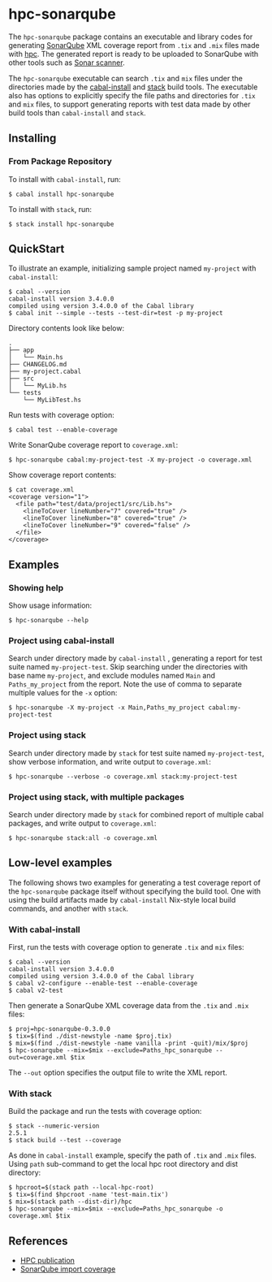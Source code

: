# hpc-sonarqube

The ``hpc-sonarqube`` package contains an executable and library codes
for generating [SonarQube](https://https://www.sonarqube.org) XML
coverage report from ``.tix`` and ``.mix`` files made with
[hpc](https://hackage.haskell.org/package/hpc). The generated report
is ready to be uploaded to SonarQube with other tools such as [Sonar
scanner](https://docs.sonarqube.org/latest/analysis/scan/sonarscanner).

The ``hpc-sonarqube`` executable can search ``.tix`` and ``mix`` files
under the directories made by the
[cabal-install](http://hackage.haskell.org/package/cabal-install) and
[stack](https://docs.haskellstack.org/en/stable/README/) build tools.
The executable also has options to explicitly specify the file paths
and directories for ``.tix`` and ``mix`` files, to support generating
reports with test data made by other build tools than
``cabal-install`` and ``stack``.


Installing
----------

### From Package Repository

To install with ``cabal-install``, run:

```console
$ cabal install hpc-sonarqube
```

To install with ``stack``, run:

```console
$ stack install hpc-sonarqube
```

QuickStart
----------

To illustrate an example, initializing sample project named
``my-project`` with ``cabal-install``:

```console
$ cabal --version
cabal-install version 3.4.0.0
compiled using version 3.4.0.0 of the Cabal library
$ cabal init --simple --tests --test-dir=test -p my-project
```

Directory contents look like below:

```console
.
├── app
│   └── Main.hs
├── CHANGELOG.md
├── my-project.cabal
├── src
│   └── MyLib.hs
└── tests
    └── MyLibTest.hs
```

Run tests with coverage option:

```console
$ cabal test --enable-coverage
```

Write SonarQube coverage report to ``coverage.xml``:

```console
$ hpc-sonarqube cabal:my-project-test -X my-project -o coverage.xml
```

Show coverage report contents:

```console
$ cat coverage.xml
<coverage version="1">
  <file path="test/data/project1/src/Lib.hs">
    <lineToCover lineNumber="7" covered="true" />
    <lineToCover lineNumber="8" covered="true" />
    <lineToCover lineNumber="9" covered="false" />
  </file>
</coverage>
```


Examples
--------

### Showing help

Show usage information:

```console
$ hpc-sonarqube --help
```

### Project using cabal-install

Search under directory made by ``cabal-install`` , generating a report
for test suite named ``my-project-test``. Skip searching under the
directories with base name ``my-project``, and exclude modules named
``Main`` and ``Paths_my_project`` from the report. Note the use of
comma to separate multiple values for the ``-x`` option:

```console
$ hpc-sonarqube -X my-project -x Main,Paths_my_project cabal:my-project-test
```

### Project using stack

Search under directory made by ``stack`` for test suite named
``my-project-test``, show verbose information, and write output to
``coverage.xml``:

```console
$ hpc-sonarqube --verbose -o coverage.xml stack:my-project-test
```

### Project using stack, with multiple packages

Search under directory made by ``stack`` for combined report of
multiple cabal packages, and write output to ``coverage.xml``:

```console
$ hpc-sonarqube stack:all -o coverage.xml
```


Low-level examples
------------------

The following shows two examples for generating a test coverage report
of the ``hpc-sonarqube`` package itself without specifying the build
tool. One with using the build artifacts made by ``cabal-install``
Nix-style local build commands, and another with ``stack``.

### With cabal-install

First, run the tests with coverage option to generate ``.tix`` and
``mix`` files:

```console
$ cabal --version
cabal-install version 3.4.0.0
compiled using version 3.4.0.0 of the Cabal library
$ cabal v2-configure --enable-test --enable-coverage
$ cabal v2-test
```

Then generate a SonarQube XML coverage data from the ``.tix`` and
``.mix`` files:

```console
$ proj=hpc-sonarqube-0.3.0.0
$ tix=$(find ./dist-newstyle -name $proj.tix)
$ mix=$(find ./dist-newstyle -name vanilla -print -quit)/mix/$proj
$ hpc-sonarqube --mix=$mix --exclude=Paths_hpc_sonarqube --out=coverage.xml $tix
```

The ``--out`` option specifies the output file to write the XML
report.


### With stack

Build the package and run the tests with coverage option:

```console
$ stack --numeric-version
2.5.1
$ stack build --test --coverage
```

As done in ``cabal-install`` example, specify the path of ``.tix`` and
``.mix`` files. Using ``path`` sub-command to get the local hpc root
directory and dist directory:

```console
$ hpcroot=$(stack path --local-hpc-root)
$ tix=$(find $hpcroot -name 'test-main.tix')
$ mix=$(stack path --dist-dir)/hpc
$ hpc-sonarqube --mix=$mix --exclude=Paths_hpc_sonarqube -o coverage.xml $tix
```


References
----------

- [HPC publication](http://ittc.ku.edu/~andygill/papers/Hpc07.pdf)
- [SonarQube import coverage](https://docs.sonarqube.org/latest/analysis/test-coverage/generic-test)
